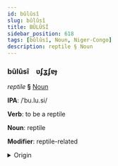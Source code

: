 ```yaml
---
id: bûlûsî
slug: bûlûsî
title: BÛLÛSÎ
sidebar_position: 618
tags: [bûlûsî, Noun, Niger-Congo]
description: reptile § Noun
---
```


### bûlûsî&emsp;<span kind="abugida">ʋʄʓʄɐɟ</span>

*reptile* **§** [Noun](../../tags/Noun)

**IPA**: /ˈbu.lu.si/

**Verb**: to be a reptile

**Noun**: reptile

**Modifier**: reptile-related

<details>
    <summary>Origin</summary>
    Chichewa buluzi <br/>
    <em>Niger-Congo Language Family</em>
</details>